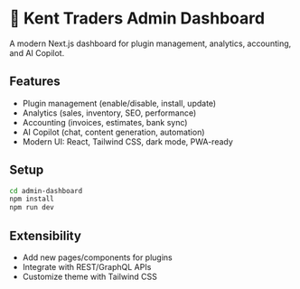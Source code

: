 # 🚀 Kent Traders Admin Dashboard

A modern Next.js dashboard for plugin management, analytics, accounting, and AI Copilot.

## Features
- Plugin management (enable/disable, install, update)
- Analytics (sales, inventory, SEO, performance)
- Accounting (invoices, estimates, bank sync)
- AI Copilot (chat, content generation, automation)
- Modern UI: React, Tailwind CSS, dark mode, PWA-ready

## Setup
```sh
cd admin-dashboard
npm install
npm run dev
```

## Extensibility
- Add new pages/components for plugins
- Integrate with REST/GraphQL APIs
- Customize theme with Tailwind CSS 